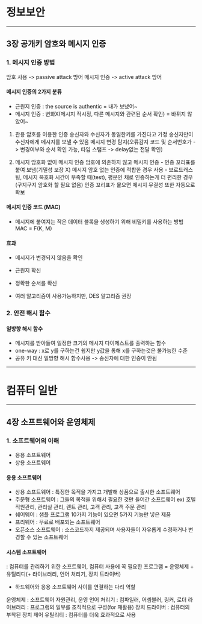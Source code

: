 # 정보보안
------------


## 3장 공개키 암호와 메시지 인증

### 1. 메시지 인증 방법
 암호 사용 -> passive attack 방어
 메시지 인증 -> active attack 방어


#### 메시지 인증의 2가지 분류
* 근원지 인증 : the source is authentic = 내가 보냈어~
* 메시지 인증 : 변화X(메시지 적시정, 다른 메시지와 관련된 순서 확인) = 바뀌지 않았어~

1) 관용 암호를 이용한 인증
    송신자와 수신자가 동일한키를 가진다고 가정
    송신자만이 수신자에게 메시지를 보낼 수 있음
    메시지 변경 탐지(오류감지 코드 및 순서번호가 -> 변경여부와 순서 확인 가능, 타임 스탬프 -> delay없는 전달 확인)


2) 메시지 암호화 없이 메시지 인증
    암호에 의존하지 않고 메시지 인증 - 인증 꼬리표를 붙여 보냄(기밀성 보장 X)
    메시지 암호 없는 인증에 적합한 경우 사용 - 브로드캐스팅, 메시지 복호화 시간이 부족할 때(test), 평문인 채로 인증하는게 더 편리한 경우(구지구지 암호화 할 필요 없음)
    인증 꼬리표가 뭍으면 메시지 무결성 또한 자동으로 확보


#### 메시지 인증 코드 (MAC)
* 메시지에 붙여지는 작은 데이터 블록을 생성하기 위해 비밀키를 사용하는 방법
    MAC = F(K, M)


#### 효과
* 메시지가 변경되지 않음을 확인
* 근원지 확신
* 정확한 순서를 확신


* 여러 알고리즘이 사용가능하지만, DES 알고리즘 권장



### 2. 안전 해시 함수

#### 일방향 해시 함수
* 메시지를 받아들여 일정한 크기의 메시지 다이제스트를 출력하는 함수
* one-way : x로 y를 구하는건 쉽지만 y값을 통해 x를 구하는것은 불가능한 수준
* 공유 키 대신 일방향 해시 함수사용 -> 송신자에 대한 인증이 안됨


------------
# 컴퓨터 일반
------------


## 4장 소프트웨어와 운영체제

### 1. 소프트웨어의 이해
* 응용 소프트웨어
* 상용 소프트웨어



#### 응용 소프트웨어
* 상용 소프트웨어 : 특정한 목적을 가지고 개발해 상품으로 출시한 소프트웨어
* 주문형 소프트웨어 : 그들의 목적을 위해서 필요한 것만 들어간 소프트웨어
   ex) 호텔 직원관리, 관리실 관리, 렌트 관리, 고객 관리, 고객 주문 관리
* 쉐어웨어 : 샘플 프로그램 10가지 기능이 있으면 5가지 기능만 넣은 제품
* 프리웨어 : 무료로 배포되는 소프트웨어
* 오픈소스 소프트웨어 : 소스코드까지 제공되며 사용자들이 자유롭게 수정하거나 변경할 수 있는 소프트웨어


#### 시스템 소프트웨어
 : 컴퓨터를 관리하기 위한 소프트웨어, 컴퓨터 사용에 꼭 필요한 프로그램
  = 운영체제 + 유틸리디(+ 라이브러리, 언어 처리기, 장치 트라이버)

* 하드웨어와 응용 소프트웨어 사이를 연결하는 다리 역할

운영체제 : 소프트웨어 자원관리, 운영
언어 처리기 : 컴파일러, 어셈블러, 링커, 로더
라이브러리 : 프로그램의 일부를 조직적으로 구성(for 재활용)
장치 드라이버 : 컴퓨터의 부착된 장치 제어
유틸리티 : 컴퓨터를 더욱 효과적으로 사용

